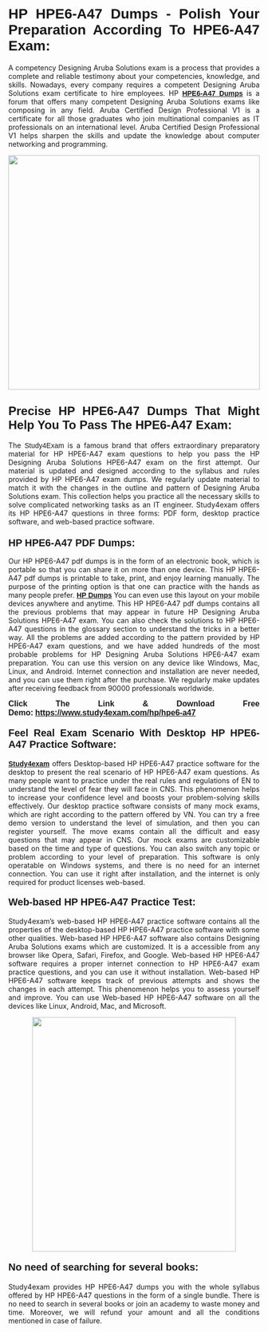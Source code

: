 <h1 style="text-align: justify;"><strong><span style="font-family:Lucida Sans Unicode,Lucida Grande,sans-serif;">HP HPE6-A47 Dumps - Polish Your Preparation According To HPE6-A47 Exam:</span></strong></h1>

<p style="text-align: justify;">A competency Designing Aruba Solutions exam is a process that provides a complete and reliable testimony about your competencies, knowledge, and skills. Nowadays, every company requires a competent Designing Aruba Solutions exam certificate to hire employees. HP <a href="https://www.study4exam.com/hp/hpe6-a47-valid-dumps"><span style="font-family:Verdana,Geneva,sans-serif;"><strong>HPE6-A47 Dumps</strong></span></a> is a forum that offers many competent Designing Aruba Solutions exams like composing in any field. Aruba Certified Design Professional V1 is a certificate for all those graduates who join multinational companies as IT professionals on an international level. Aruba Certified Design Professional V1 helps sharpen the skills and update the knowledge about computer networking and programming.</p>

<p style="text-align: justify;"><a href="https://www.study4exam.com/hp/hpe6-a47"><img alt="" src="https://www.thequestionanswers.com/wp-content/uploads/2022/06/S4E-Cert-Exams-Questions-Banner.webp" style="width: 100%; height: 470px;" /></a></p>

<h2 style="text-align: justify;"><span style="font-family:Lucida Sans Unicode,Lucida Grande,sans-serif;"><strong><span style="font-size:24px;">Precise HP HPE6-A47 Dumps That Might Help You To Pass The HPE6-A47 Exam:</span></strong></span></h2>

<p style="text-align: justify;">The <span style="font-family:Lucida Sans Unicode,Lucida Grande,sans-serif;">Study4Exam</span> is a famous brand that offers extraordinary preparatory material for HP HPE6-A47 exam questions to help you pass the HP Designing Aruba Solutions HPE6-A47 exam on the first attempt. Our material is updated and designed according to the syllabus and rules provided by HP HPE6-A47 exam dumps. We regularly update material to match it with the changes in the outline and pattern of Designing Aruba Solutions exam. This collection helps you practice all the necessary skills to solve complicated networking tasks as an IT engineer. Study4exam offers its HP HPE6-A47 questions in three forms: PDF form, desktop practice software, and web-based practice software. </p>

<h3 style="text-align: justify;"><strong><span style="font-size:20px;"><span style="font-family:Lucida Sans Unicode,Lucida Grande,sans-serif;">HP HPE6-A47 PDF Dumps:</span></span></strong></h3>

<p style="text-align: justify;">Our HP HPE6-A47 pdf dumps is in the form of an electronic book, which is portable so that you can share it on more than one device. This HP HPE6-A47 pdf dumps is printable to take, print, and enjoy learning manually. The purpose of the printing option is that one can practice with the hands as many people prefer. <a href="https://www.study4exam.com/hp-exams"><span style="font-family:Lucida Sans Unicode,Lucida Grande,sans-serif;"><strong>HP Dumps</strong></span></a> You can even use this layout on your mobile devices anywhere and anytime. This HP HPE6-A47 pdf dumps contains all the previous problems that may appear in future HP Designing Aruba Solutions HPE6-A47 exam. You can also check the solutions to HP HPE6-A47 questions in the glossary section to understand the tricks in a better way. All the problems are added according to the pattern provided by HP HPE6-A47 exam questions, and we have added hundreds of the most probable problems for HP Designing Aruba Solutions HPE6-A47 exam preparation. You can use this version on any device like Windows, Mac, Linux, and Android. Internet connection and installation are never needed, and you can use them right after the purchase. We regularly make updates after receiving feedback from 90000 professionals worldwide.</p>

<p style="text-align: justify;"><span style="font-family:Lucida Sans Unicode,Lucida Grande,sans-serif;"><strong><span style="font-size:16px;">Click The Link & Download Free Demo:</span></strong></span> <strong><span style="font-family:Lucida Sans Unicode,Lucida Grande,sans-serif;"><span style="font-size:16px;"><a href="https://www.study4exam.com/hp/hpe6-a47">https://www.study4exam.com/hp/hpe6-a47</a></span></span></strong></p>

<h4 style="text-align: justify;"><strong><span style="font-family:Lucida Sans Unicode,Lucida Grande,sans-serif;"><span style="font-size:20px;">Feel Real Exam Scenario With Desktop HP HPE6-A47 Practice Software:</span></span></strong></h4>

<p style="text-align: justify;"><a href="https://www.study4exam.com/"><span style="font-family:Verdana,Geneva,sans-serif;"><strong>Study4exam</strong></span></a> offers Desktop-based HP HPE6-A47 practice software for the desktop to present the real scenario of HP HPE6-A47 exam questions. As many people want to practice under the real rules and regulations of EN to understand the level of fear they will face in CNS. This phenomenon helps to increase your confidence level and boosts your problem-solving skills effectively. Our desktop practice software consists of many mock exams, which are right according to the pattern offered by VN. You can try a free demo version to understand the level of simulation, and then you can register yourself. The move exams contain all the difficult and easy questions that may appear in CNS. Our mock exams are customizable based on the time and type of questions. You can also switch any topic or problem according to your level of preparation. This software is only operatable on Windows systems, and there is no need for an internet connection. You can use it right after installation, and the internet is only required for product licenses web-based. </p>

<h4 style="text-align: justify;"><span style="font-family:Lucida Sans Unicode,Lucida Grande,sans-serif;"><strong><span style="font-size:20px;">Web-based HP HPE6-A47 Practice Test:</span></strong></span></h4>

<p style="text-align: justify;">Study4exam’s web-based HP HPE6-A47 practice software contains all the properties of the desktop-based HP HPE6-A47 practice software with some other qualities. Web-based HP HPE6-A47 software also contains Designing Aruba Solutions exams which are customized. It is a accessible from any browser like Opera, Safari, Firefox, and Google. Web-based HP HPE6-A47 software requires a proper internet connection to HP HPE6-A47 exam practice questions, and you can use it without installation. Web-based HP HPE6-A47 software keeps track of previous attempts and shows the changes in each attempt. This phenomenon helps you to assess yourself and improve. You can use Web-based HP HPE6-A47 software on all the devices like Linux, Android, Mac, and Microsoft.</p>

<p style="text-align: center;"><a href="https://www.study4exam.com/hp/hpe6-a47"><img alt="" src="https://www.thequestionanswers.com/wp-content/uploads/2022/06/S4E-Cert-Exams-Questions-Discount-Banner.webp" style="width: 90%; height: 470px;" /></a></p>

<h4 style="text-align: justify;"><span style="font-family:Lucida Sans Unicode,Lucida Grande,sans-serif;"><strong><span style="font-size:20px;">No need of searching for several books:</span></strong></span></h4>

<p style="text-align: justify;">Study4exam provides HP HPE6-A47 dumps you with the whole syllabus offered by HP HPE6-A47 questions in the form of a single bundle. There is no need to search in several books or join an academy to waste money and time. Moreover, we will refund your amount and all the conditions mentioned in case of failure.</p>
